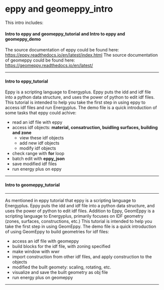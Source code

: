 # eppy and geomeppy_intro

This intro includes:
#### Intro to eppy and geomeppy_tutorial and Intro to eppy and geomeppy_demo

The source documentation of eppy could be found here: https://eppy.readthedocs.io/en/latest/index.html
The source documentation of geomeppy could be found here: https://geomeppy.readthedocs.io/en/latest/

----
#### Intro to eppy_tutorial

Eppy is a scripting language to Energyplus. Eppy puts the idd and idf file into a python data structure, and uses the power of python to edit idf files. 
This tutorial is intended to help you take the first step in using eppy to access idf files and run Energyplus. The demo file is a quick introduction of some tasks that eppy could achive:
* read an idf file with eppy
* access idf objects: **material, consatruction, buidling surfaces, building and zone**
    * view these idf objects
    * add new idf objects
    * modify idf objects
* check range with **for** loop
* batch edit with **eppy_json**
* save modified idf files
* run energy plus on eppy
------

#### Intro to geomeppy_tutorial
---
As mentioned in eppy tutorial that eppy is a scripting language to Energyplus. Eppy puts the idd and idf file into a python data structure, and uses the power of python to edit idf files. Addition to Eppy, GeomEppy is a scripting language to Energyplus, primarily focuses on IDF geometry (zones, surfaces, constructions, etc.)
This tutorial is intended to help you take the first step in using GeomEppy. The demo file is a quick introduction of using GeomEppy to build geometries for idf files:
* access an idf file with geomeppy
* build blocks for the idf file, with zoning specified
* make window with wwr
* import construction from other idf files, and apply construction to the objects
* modified the built geomety: scaling, rotating, etc. 
* visualize and save the built geometry as obj file
* run energy plus on geomeppy
------
